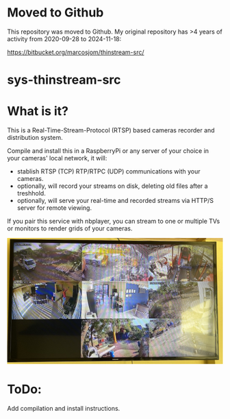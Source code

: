 # Moved to Github

This repository was moved to Github. My original repository has >4 years of activity from 2020-09-28 to 2024-11-18:

https://bitbucket.org/marcosjom/thinstream-src/

# sys-thinstream-src


# What is it?

This is a Real-Time-Stream-Protocol (RTSP) based cameras recorder and distribution system.

Compile and install this in a RaspberryPi or any server of your choice in your cameras' local network, it will:

- stablish RTSP (TCP) RTP/RTPC (UDP) communications with your cameras.
- optionally, will record your streams on disk, deleting old files after a treshhold.
- optionally, will serve your real-time and recorded streams via HTTP/S server for remote viewing.

If you pair this service with nbplayer, you can stream to one or multiple TVs or monitors to render grids of your cameras.

![Running on a raspberry-pi-4-B and a 1080p-tv!](_photo-nbplayer-tv-1080.jpg ", raspberry-pi-4-B, nbplayer and a 1080p-tv")

# ToDo:

Add compilation and install instructions.
